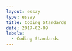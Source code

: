 ```yaml
---
layout: essay
type: essay
title: Coding Standards
date: 2017-02-09
labels:
  - Coding Standards
---
```


